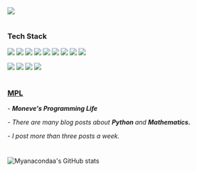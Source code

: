 

<img src="https://capsule-render.vercel.app/api?type=soft&color=02343F&height=200&section=header&text=Moneve's%20GitHub&fontColor=F0EDCC&fontSize=70" />

#
  <h3> <b> Tech Stack </b> </h3>
<p>
<img src="https://img.shields.io/badge/Python-3776AB?style=flat-square&logo=Python&logoColor=white"/>
<img src="https://img.shields.io/badge/Anaconda-44A833?style=flat-square&logo=Anaconda&logoColor=white"/>
<img src="https://img.shields.io/badge/Oracle-F80000?style=flat-square&logo=Oracle&logoColor=white"/>
<img src="https://img.shields.io/badge/MySQL-4479A1?style=flat-square&logo=MySQL&logoColor=white"/>
<img src="https://img.shields.io/badge/C-A8B9CC?style=flat-square&logo=C&logoColor=white"/>
<img src="https://img.shields.io/badge/C++-00599C?style=flat-square&logo=C%2b%2b&logoColor=white"/>
<img src="https://img.shields.io/badge/HTML-E34F26?style=flat-square&logo=HTML5&logoColor=white"/>
<img src="https://img.shields.io/badge/CSS-1572B6?style=flat-square&logo=CSS3&logoColor=white"/>
<img src="https://img.shields.io/badge/JavaScript-F7DF1E?style=flat-square&logo=JavaScript&logoColor=black"/>

</p>

<p>
<img src="https://img.shields.io/badge/PyCharm-000000?style=flat-square&logo=PyCharm&logoColor=white"/>
<img src="https://img.shields.io/badge/Jupyter-F37626?style=flat-square&logo=Jupyter&logoColor=white"/>
<img src="https://img.shields.io/badge/Visual%20Studio-5C2D91?style=flat-square&logo=Visual%20Studio&logoColor=white"/>
<img src="https://img.shields.io/badge/Visual%20Studio%20Code-007ACC?style=flat-square&logo=Visual%20Studio%20Code&logoColor=white"/>
</p>

#
<h3> <a href="https://blog.naver.com/jhpark0012"> MPL </a> </h3>
<p>
  <i> - <b> Moneve's Programming Life </b> </i>
</p>
<p>
  <i> - There are many blog posts about <b> Python </b> and <b> Mathematics. </b> </i>
</p>
<p>
  <i> - I post more than three posts a week.</i>
</p>

#
![Myanacondaa's GitHub stats](https://github-readme-stats.vercel.app/api?username=Myanacondaa&show_icons=true&theme=graywhite)




